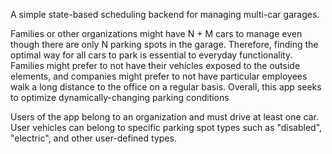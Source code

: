 A simple state-based scheduling backend for managing multi-car garages.

Families or other organizations might have N + M cars to manage even though there are only N parking spots in the garage. Therefore, finding the optimal way for all cars to park is essential to everyday functionality. Families might prefer to not have their vehicles exposed to the outside elements, and companies might prefer to not have particular employees walk a long distance to the office on a regular basis. Overall, this app seeks to optimize dynamically-changing parking conditions

Users of the app belong to an organization and must drive at least one car. User vehicles can belong to specific parking spot types such as "disabled", "electric", and other user-defined types.

